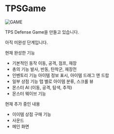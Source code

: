 # TPSGame

![GAME](https://user-images.githubusercontent.com/66365003/83950947-5045b700-a869-11ea-8394-65fd1a26e38a.JPG)

TPS Defense Game을 만들고 있습니다.

아직 미완성 단계입니다.

현재 완성한 기능
- 기본적인 동작
  이동, 공격, 점프, 재장  
- 총의 기능
  발사, 반동, 탄착군, 재장전
- 인벤토리 기능 
  아이템 정보 표시, 아이템 드래그 앤 드랍
- 일부 상점 기능
  탭 별로 아이템 분류, 스크롤 뷰  
- 몬스터 AI (이동, 공격, 탐색, 추적)
- 몬스터 웨이브 기능


현재 추가 중인 내용
- 이이템 상점 구매 기능
- 사운드
- 메인 화면

